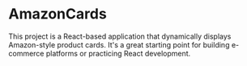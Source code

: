 # AmazonCards
This project is a React-based application that dynamically displays Amazon-style product cards. It's a great starting point for building e-commerce platforms or practicing React development.
